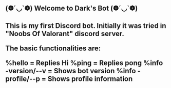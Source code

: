 <h2>(❁´◡`❁) Welcome to Dark's Bot (❁´◡`❁)<h2>

This is my first Discord bot. Initially it was tried in "Noobs Of Valorant" discord server.

The basic functionalities are:

%hello = Replies Hi
%ping = Replies pong
%info -version/--v = Shows bot version
%info -profile/--p = Shows profile information